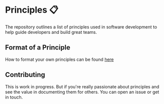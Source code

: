 # Principles :clipboard:

The repository outlines a list of principles used in software development to help guide developers and build great teams.

## Format of a Principle

How to format your own principles can be found [here](https://pdd.dev/principle-specification/)

## Contributing

This is work in progress. But if you're really passionate about principles and see the value in documenting them for others. You can open an issue or get in touch.
